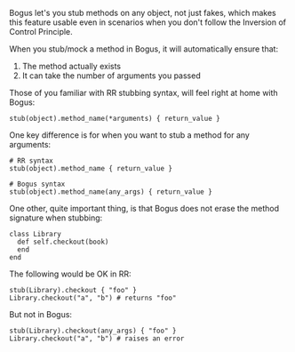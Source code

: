 Bogus let's you stub methods on any object, not just fakes, which makes this feature usable even in scenarios when you don't follow the Inversion of Control Principle.

When you stub/mock a method in Bogus, it will automatically ensure that:

1. The method actually exists
2. It can take the number of arguments you passed

Those of you familiar with RR stubbing syntax, will feel right at home with Bogus:

    stub(object).method_name(*arguments) { return_value }

One key difference is for when you want to stub a method for any arguments:

    # RR syntax
    stub(object).method_name { return_value }

    # Bogus syntax
    stub(object).method_name(any_args) { return_value }

One other, quite important thing, is that Bogus does not erase the method signature when stubbing:

    class Library
      def self.checkout(book)
      end
    end

The following would be OK in RR:

    stub(Library).checkout { "foo" }
    Library.checkout("a", "b") # returns "foo"

But not in Bogus:

    stub(Library).checkout(any_args) { "foo" }
    Library.checkout("a", "b") # raises an error
